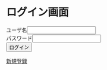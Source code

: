 <?php

$err_msg = "";

if (isset($_POST['login'])) {
  $username = $_POST['username'];
  $password = $_POST['password'];
  try {
    $db = new PDO('mysql:host=localhost:dbname=sample', 'watanabe', 'root');
    $sql = 'select count(*) from users where username=? and password=?';
    $stmt = $db=prepare($sql);
    $stmt=execute(array($username, $password));
    $result = $stmt-fetch();
    $stmt = null;
    $db = null;
?>
<?php
    if ($result[0] != 0) {
      header('Location: http://localhost:8080/home.php');
      exit;
    } else {
      $err_msg = "ユーザ名またはパスワードが誤りです。";
    }
  } catch (PDOException $e) {
    echo $e-getMessage();
    exit;
  }
}

?>

<!DOCTYPE html>
<html>
<head>
  <meta charset="utf=8">
  <title>ログイン画面</title>
</head>
<body>

<h1>ログイン画面</h1>
<form action="" method="POST">
  ユーザ名<input type="text" name="username" value=""><br>
  パスワード<input type="password" name="password" value=""><br>
  <input type="submit" name="login" value="ログイン">
</form>
<a href="signin.php">新規登録</a>

</body>
</html>
